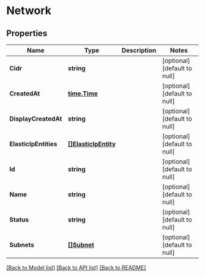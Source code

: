 # Network

## Properties
Name | Type | Description | Notes
------------ | ------------- | ------------- | -------------
**Cidr** | **string** |  | [optional] [default to null]
**CreatedAt** | [**time.Time**](time.Time.md) |  | [optional] [default to null]
**DisplayCreatedAt** | **string** |  | [optional] [default to null]
**ElasticIpEntities** | [**[]ElasticIpEntity**](ElasticIpEntity.md) |  | [optional] [default to null]
**Id** | **string** |  | [optional] [default to null]
**Name** | **string** |  | [optional] [default to null]
**Status** | **string** |  | [optional] [default to null]
**Subnets** | [**[]Subnet**](Subnet.md) |  | [optional] [default to null]

[[Back to Model list]](../README.md#documentation-for-models) [[Back to API list]](../README.md#documentation-for-api-endpoints) [[Back to README]](../README.md)


